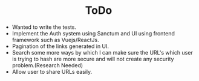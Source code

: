 <h1 align="center">ToDo</h1>


- Wanted to write the tests.
- Implement the Auth system using Sanctum and UI using frontend framework such as Vuejs/ReactJs.
- Pagination of the links generated in UI.
- Search some more ways by which I can make sure the URL's which user is trying to hash are more secure and will not create any security problem.(Research Needed)
- Allow user to share URLs easily.

